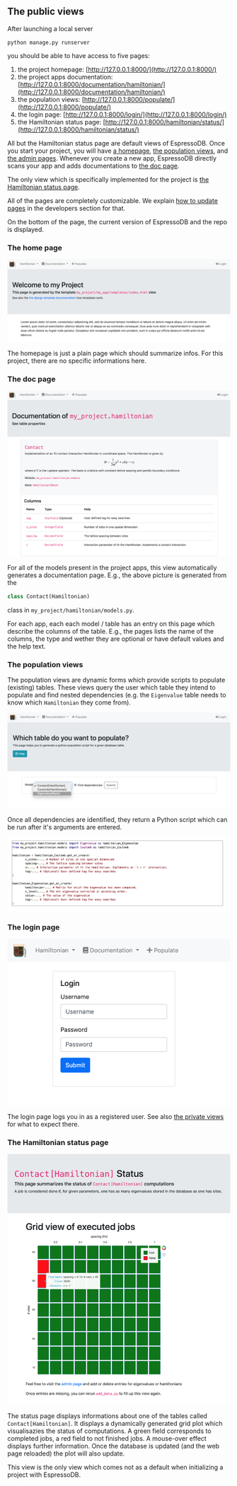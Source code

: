 ## The public views

After launching a local server
```
python manage.py runserver
```
you should be able to have access to five pages:

1. the project homepage: [http://127.0.0.1:8000/](http://127.0.0.1:8000/)
2. the project apps documentation: [http://127.0.0.1:8000/documentation/hamiltonian/](http://127.0.0.1:8000/documentation/hamiltonian/)
3. the population views: [http://127.0.0.1:8000/populate/](http://127.0.0.1:8000/populate/)
4. the login page: [http://127.0.0.1:8000/login/](http://127.0.0.1:8000/login/)
5. the Hamiltonian status page: [http://127.0.0.1:8000/hamiltonian/status/](http://127.0.0.1:8000/hamiltonian/status/)

All but the Hamiltonian status page are default views of EspressoDB.
Once you start your project, you will have [a homepage](#the-home-page), [the population views](#the-population-views), and [the admin pages](#the-admin-pages).
Whenever you create a new app, EspressoDB directly scans your app and adds documentations to [the doc page](#the-doc-page).

The only view which is specifically implemented for the project is [the Hamiltonian status page](#the-hamiltonian-status-page).

All of the pages are completely customizable.
We explain [how to update pages](../../devel/index) in the developers section for that.

On the bottom of the page, the current version of EspressoDB and the repo is displayed.

### The home page

![The home page](../../_static/example-home-page.png)

The homepage is just a plain page which should summarize infos.
For this project, there are no specific informations here.

### The doc page

![Doc page example](../../_static/webview-example.png)

For all of the models present in the project apps, this view automatically generates a documentation page.
E.g., the above picture is generated from the
```python
class Contact(Hamiltonian)
```
class in `my_project/hamiltonian/models.py`.

For each app, each each model / table has an entry on this page which describe the columns of the table.
E.g., the pages lists the name of the columns, the type and wether they are optional or have default values and the help text.

### The population views

The population views are dynamic forms which provide scripts to populate (existing) tables.
These views query the user which table they intend to populate and find nested dependencies (e.g. the `Eigenvalue` table needs to know which `Hamiltonian` they come from).

![Population query](../../_static/example-population-view.png)

Once all dependencies are identified, they return a Python script which can be run after it's arguments are entered.

![Population query](../../_static/example-population-script.png)


### The login page

![The login view](../../_static/example-login.png)

The login page logs you in as a registered user.
See also [the private views](private-views) for what to expect there.


### The Hamiltonian status page

![The login view](../../_static/example-status.png)

The status page displays informations about one of the tables called `Contact[Hamiltonian]`.
It displays a dynamically generated grid plot which visualisazies the status of computations.
A green field corresponds to completed jobs, a red field to not finished jobs.
A mouse-over effect displays further information.
Once the database is updated (and the web page reloaded) the plot will also update.

This view is the only view which comes not as a default when initializing a project with EspressoDB.
